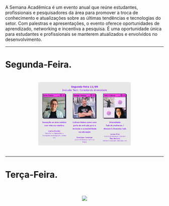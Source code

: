 A Semana Acadêmica é um evento anual que reúne estudantes, profissionais e pesquisadores da área para promover a troca de conhecimento e atualizações sobre as últimas tendências e tecnologias do setor. Com palestras e apresentações, o evento oferece oportunidades de aprendizado, networking e incentiva a pesquisa. É uma oportunidade única para estudantes e profissionais se manterem atualizados e envolvidos no desenvolvimento.

------------------------------------------------------

<h1>Segunda-Feira.<h1>

<div align=center>

<img height="200em" src="./img/segunda.png">

</div>

------------------------------------------------------

<h1>Terça-Feira.<h1>

<div align=center>

<img height="200em" src="./img/terça.png">

</div>

